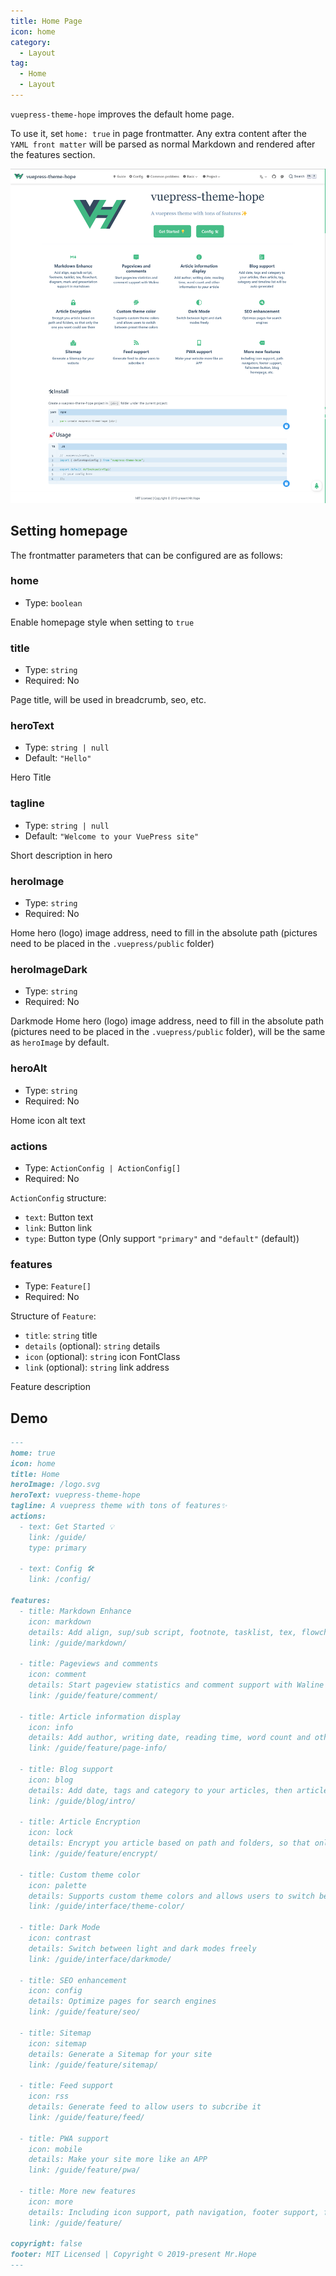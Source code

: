 ```yaml
---
title: Home Page
icon: home
category:
  - Layout
tag:
  - Home
  - Layout
---
```


`vuepress-theme-hope` improves the default home page.

To use it, set `home: true` in page frontmatter. Any extra content after the `YAML front matter` will be parsed as normal Markdown and rendered after the features section.

![Screenshot](./assets/home.png)

<!-- more -->

## Setting homepage

The frontmatter parameters that can be configured are as follows:

### home

- Type: `boolean`

Enable homepage style when setting to `true`

### title

- Type: `string`
- Required: No

Page title, will be used in breadcrumb, seo, etc.

### heroText

- Type: `string | null`
- Default: `"Hello"`

Hero Title

### tagline

- Type: `string | null`
- Default: `"Welcome to your VuePress site"`

Short description in hero

### heroImage

- Type: `string`
- Required: No

Home hero (logo) image address, need to fill in the absolute path (pictures need to be placed in the `.vuepress/public` folder)

### heroImageDark

- Type: `string`
- Required: No

Darkmode Home hero (logo) image address, need to fill in the absolute path (pictures need to be placed in the `.vuepress/public` folder), will be the same as `heroImage` by default.

### heroAlt

- Type: `string`
- Required: No

Home icon alt text

### actions

- Type: `ActionConfig | ActionConfig[]`
- Required: No

`ActionConfig` structure:

- `text`: Button text
- `link`: Button link
- `type`: Button type (Only support `"primary"` and `"default"` (default))

### features

- Type: `Feature[]`
- Required: No

Structure of `Feature`:

- `title`: `string` title
- `details` (optional): `string` details
- `icon` (optional): `string` icon FontClass
- `link` (optional): `string` link address

Feature description

## Demo

```md
---
home: true
icon: home
title: Home
heroImage: /logo.svg
heroText: vuepress-theme-hope
tagline: A vuepress theme with tons of features✨
actions:
  - text: Get Started 💡
    link: /guide/
    type: primary

  - text: Config 🛠
    link: /config/

features:
  - title: Markdown Enhance
    icon: markdown
    details: Add align, sup/sub script, footnote, tasklist, tex, flowchart, diagram, mark and presentation support in Markdown
    link: /guide/markdown/

  - title: Pageviews and comments
    icon: comment
    details: Start pageview statistics and comment support with Waline
    link: /guide/feature/comment/

  - title: Article information display
    icon: info
    details: Add author, writing date, reading time, word count and other information to your article
    link: /guide/feature/page-info/

  - title: Blog support
    icon: blog
    details: Add date, tags and category to your articles, then article, tag, category and timeline list will be auto generated
    link: /guide/blog/intro/

  - title: Article Encryption
    icon: lock
    details: Encrypt you article based on path and folders, so that only the one you want could see them
    link: /guide/feature/encrypt/

  - title: Custom theme color
    icon: palette
    details: Supports custom theme colors and allows users to switch between preset theme colors
    link: /guide/interface/theme-color/

  - title: Dark Mode
    icon: contrast
    details: Switch between light and dark modes freely
    link: /guide/interface/darkmode/

  - title: SEO enhancement
    icon: config
    details: Optimize pages for search engines
    link: /guide/feature/seo/

  - title: Sitemap
    icon: sitemap
    details: Generate a Sitemap for your site
    link: /guide/feature/sitemap/

  - title: Feed support
    icon: rss
    details: Generate feed to allow users to subcribe it
    link: /guide/feature/feed/

  - title: PWA support
    icon: mobile
    details: Make your site more like an APP
    link: /guide/feature/pwa/

  - title: More new features
    icon: more
    details: Including icon support, path navigation, footer support, fullscreen button, blog homepage, etc.
    link: /guide/feature/

copyright: false
footer: MIT Licensed | Copyright © 2019-present Mr.Hope
---
```
